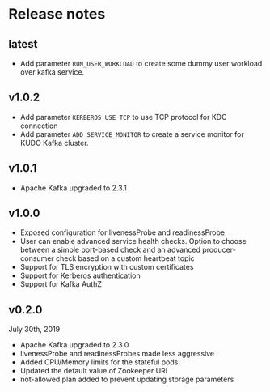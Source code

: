 # Release notes 

## latest

- Add parameter `RUN_USER_WORKLOAD` to create some dummy user workload over kafka service.

## v1.0.2

- Add parameter `KERBEROS_USE_TCP` to use TCP protocol for KDC connection
- Add parameter `ADD_SERVICE_MONITOR` to create a service monitor for KUDO Kafka cluster.

## v1.0.1

- Apache Kafka upgraded to 2.3.1

## v1.0.0

- Exposed configuration for livenessProbe and readinessProbe
- User can enable advanced service health checks. Option to choose between a simple port-based check and an advanced producer-consumer check based on a custom heartbeat topic
- Support for TLS encryption with custom certificates
- Support for Kerberos authentication
- Support for Kafka AuthZ

## v0.2.0 
July 30th, 2019

- Apache Kafka upgraded to 2.3.0
- livenessProbe and readinessProbes made less aggressive
- Added CPU/Memory limits for the stateful pods
- Updated the default value of Zookeeper URI
- not-allowed plan added to prevent updating storage parameters